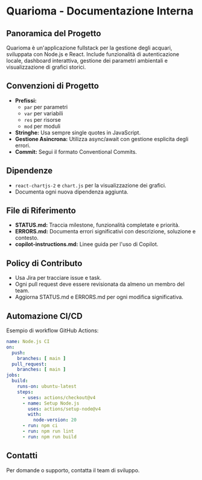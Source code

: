 # Quarioma - Documentazione Interna

## Panoramica del Progetto
Quarioma è un'applicazione fullstack per la gestione degli acquari, sviluppata con Node.js e React. Include funzionalità di autenticazione locale, dashboard interattiva, gestione dei parametri ambientali e visualizzazione di grafici storici.

## Convenzioni di Progetto
- **Prefissi:**
  - `par` per parametri
  - `var` per variabili
  - `res` per risorse
  - `mod` per moduli
- **Stringhe:** Usa sempre single quotes in JavaScript.
- **Gestione Asincrona:** Utilizza async/await con gestione esplicita degli errori.
- **Commit:** Segui il formato Conventional Commits.

## Dipendenze
- `react-chartjs-2` e `chart.js` per la visualizzazione dei grafici.
- Documenta ogni nuova dipendenza aggiunta.

## File di Riferimento
- **STATUS.md:** Traccia milestone, funzionalità completate e priorità.
- **ERRORS.md:** Documenta errori significativi con descrizione, soluzione e contesto.
- **copilot-instructions.md:** Linee guida per l'uso di Copilot.

## Policy di Contributo
- Usa Jira per tracciare issue e task.
- Ogni pull request deve essere revisionata da almeno un membro del team.
- Aggiorna STATUS.md e ERRORS.md per ogni modifica significativa.

## Automazione CI/CD
Esempio di workflow GitHub Actions:

```yaml
name: Node.js CI
on:
  push:
    branches: [ main ]
  pull_request:
    branches: [ main ]
jobs:
  build:
    runs-on: ubuntu-latest
    steps:
      - uses: actions/checkout@v4
      - name: Setup Node.js
        uses: actions/setup-node@v4
        with:
          node-version: 20
      - run: npm ci
      - run: npm run lint
      - run: npm run build
```

## Contatti
Per domande o supporto, contatta il team di sviluppo.
